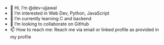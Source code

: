 - 👋 Hi, I’m @dev-ujjawal
- 👀 I’m interested in Web Dev, Python, JavaScript
- 🌱 I’m currently learning C and backend
- 💞️ I’m looking to collaborate on GitHub
- 📫 How to reach me: Reach me via email or linked profile as provided in my profile


